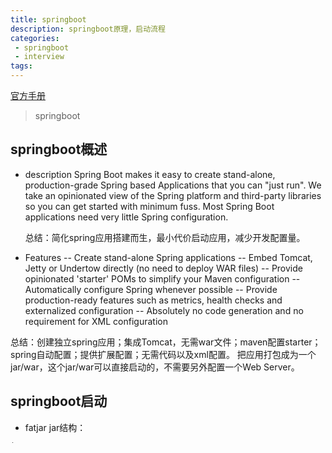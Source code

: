 ```yaml
---
title: springboot
description: springboot原理，启动流程
categories:
 - springboot
 - interview
tags:
---
```

<!-- more -->

[官方手册](https://docs.spring.io/spring-boot/docs/current-SNAPSHOT/reference/htmlsingle/#getting-started-first-application)
> springboot



## springboot概述

* description
Spring Boot makes it easy to create stand-alone, production-grade Spring based Applications that you can "just run". We take an opinionated view of the Spring platform and third-party libraries so you can get started with minimum fuss. Most Spring Boot applications need very little Spring configuration.

  总结：简化spring应用搭建而生，最小代价启动应用，减少开发配置量。
* Features
-- Create stand-alone Spring applications
-- Embed Tomcat, Jetty or Undertow directly (no need to deploy WAR files)
-- Provide opinionated 'starter' POMs to simplify your Maven configuration
-- Automatically configure Spring whenever possible
-- Provide production-ready features such as metrics, health checks and externalized configuration
-- Absolutely no code generation and no requirement for XML configuration

总结：创建独立spring应用；集成Tomcat，无需war文件；maven配置starter；spring自动配置；提供扩展配置；无需代码以及xml配置。
     把应用打包成为一个jar/war，这个jar/war可以直接启动的，不需要另外配置一个Web Server。
## springboot启动
* fatjar
jar结构：
```sh
├── META-INF
│   ├── MANIFEST.MF
├── application.properties
├── com
│   └── example
│       └── SpringBootDemoApplication.class
├── lib
│   ├── aopalliance-1.0.jar
│   ├── spring-beans-4.2.3.RELEASE.jar
│   ├── ...
└── org
    └── springframework
        └── boot
            └── loader
                ├── ExecutableArchiveLauncher.class
                ├── JarLauncher.class
                ├── JavaAgentDetector.class
                ├── LaunchedURLClassLoader.class
                ├── Launcher.class
                ├── MainMethodRunner.class
                ├── ...
```

com/example：应用class

lib：依赖的jar文件

org/springframework/boot/loader：springboot loader class

描述文件MANIFEST.MF：

```sh
Manifest-Version: 1.0
Start-Class: com.example.SpringBootDemoApplication
Implementation-Vendor-Id: com.example
Spring-Boot-Version: 1.3.0.RELEASE
Created-By: Apache Maven 3.3.3
Build-Jdk: 1.8.0_60
Implementation-Vendor: Pivotal Software, Inc.
Main-Class: org.springframework.boot.loader.JarLauncher
```

main-Class：jar启动main函数
start-Class：应用main函数
## Archive
归档。
在spring boot里，抽象出了Archive的概念。一个archive可以是一个jar（JarFileArchive），也可以是一个文件目录（ExplodedArchive）。可以理解为Spring boot抽象出来的统一访问资源的层。

```sh
public abstract class Archive {
    public abstract URL getUrl();
    public String getMainClass();
    public abstract Collection<Entry> getEntries();
    public abstract List<Archive> getNestedArchives(EntryFilter filter);
```
getNestedArchives函数，这个实际返回的是demo-0.0.1-SNAPSHOT.jar/lib下面的jar的Archive列表。它们的URL是：

```sh 
jar:file:/tmp/target/demo-0.0.1-SNAPSHOT.jar!/lib/aopalliance-1.0.jar
jar:file:/tmp/target/demo-0.0.1-SNAPSHOT.jar!/lib/spring-beans-4.2.3.RELEASE.jar
```

## JarLauncher
创建一个Archive：

```sh 
    protected final Archive createArchive() throws Exception {
        ProtectionDomain protectionDomain = getClass().getProtectionDomain();
        CodeSource codeSource = protectionDomain.getCodeSource();
        URI location = (codeSource == null ? null : codeSource.getLocation().toURI());
        String path = (location == null ? null : location.getSchemeSpecificPart());
        if (path == null) {
            throw new IllegalStateException("Unable to determine code source archive");
        }
        File root = new File(path);
        if (!root.exists()) {
            throw new IllegalStateException(
                    "Unable to determine code source archive from " + root);
        }
        return (root.isDirectory() ? new ExplodedArchive(root)
                : new JarFileArchive(root));
    }
```

通过getNestedArchives加载lib下包，并新建线程启动main：

```sh 
    /**
     * Launch the application given the archive file and a fully configured classloader.
     */
    protected void launch(String[] args, String mainClass, ClassLoader classLoader)
            throws Exception {
        Runnable runner = createMainMethodRunner(mainClass, args, classLoader);
        Thread runnerThread = new Thread(runner);
        runnerThread.setContextClassLoader(classLoader);
        runnerThread.setName(Thread.currentThread().getName());
        runnerThread.start();
    }

    /**
     * Create the {@code MainMethodRunner} used to launch the application.
     */
    protected Runnable createMainMethodRunner(String mainClass, String[] args,
            ClassLoader classLoader) throws Exception {
        Class<?> runnerClass = classLoader.loadClass(RUNNER_CLASS);
        Constructor<?> constructor = runnerClass.getConstructor(String.class,
                String[].class);
        return (Runnable) constructor.newInstance(mainClass, args);
    }
```

启动流程总结：
spring boot应用打包之后，生成一个fat jar，里面包含了应用依赖的jar包，还有Spring boot loader相关的类
Fat jar的启动Main函数是JarLauncher，它负责创建一个LaunchedURLClassLoader来加载/lib下面的jar，并以一个新线程启动应用的Main函数。
## Embed Tomcat
判断是否在web环境：

```sh 
private static final String[] WEB_ENVIRONMENT_CLASSES = { "javax.servlet.Servlet",
    "org.springframework.web.context.ConfigurableWebApplicationContext" };

private boolean deduceWebEnvironment() {
    for (String className : WEB_ENVIRONMENT_CLASSES) {
        if (!ClassUtils.isPresent(className, null)) {
            return false;
        }
    }
    return true;
}

```

创建AnnotationConfigEmbeddedWebApplicationContext:

```sh 
//org.springframework.boot.SpringApplication
    protected ConfigurableApplicationContext createApplicationContext() {
        Class<?> contextClass = this.applicationContextClass;
        if (contextClass == null) {
            try {
                contextClass = Class.forName(this.webEnvironment
                        ? DEFAULT_WEB_CONTEXT_CLASS : DEFAULT_CONTEXT_CLASS);
            }
            catch (ClassNotFoundException ex) {
                throw new IllegalStateException(
                        "Unable create a default ApplicationContext, "
                                + "please specify an ApplicationContextClass",
                        ex);
            }
        }
        return (ConfigurableApplicationContext) BeanUtils.instantiate(contextClass);
    }
```

获取EmbeddedServletContainerFactory的实现类:
spring boot通过获取EmbeddedServletContainerFactory来启动对应的web服务器。常用的两个实现类是TomcatEmbeddedServletContainerFactory和JettyEmbeddedServletContainerFactory。
启动Tomcat：

```sh 
//TomcatEmbeddedServletContainerFactory
@Override
public EmbeddedServletContainer getEmbeddedServletContainer(
        ServletContextInitializer... initializers) {
    Tomcat tomcat = new Tomcat();
    File baseDir = (this.baseDirectory != null ? this.baseDirectory
            : createTempDir("tomcat"));
    tomcat.setBaseDir(baseDir.getAbsolutePath());
    Connector connector = new Connector(this.protocol);
    tomcat.getService().addConnector(connector);
    customizeConnector(connector);
    tomcat.setConnector(connector);
    tomcat.getHost().setAutoDeploy(false);
    tomcat.getEngine().setBackgroundProcessorDelay(-1);
    for (Connector additionalConnector : this.additionalTomcatConnectors) {
        tomcat.getService().addConnector(additionalConnector);
    }
    prepareContext(tomcat.getHost(), initializers);
    return getTomcatEmbeddedServletContainer(tomcat);
}
```

## Actuator
actuator是spring boot的一个附加功能,可帮助你在应用程序生产环境时监视和管理应用程序。可以使用HTTP的各种请求来监管,审计,收集应用的运行情况.0特别对于微服务管理十分有意义

略